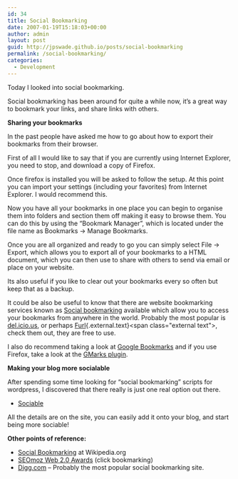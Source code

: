 ```yaml
---
id: 34
title: Social Bookmarking
date: 2007-01-19T15:18:03+00:00
author: admin
layout: post
guid: http://jpswade.github.io/posts/social-bookmarking
permalink: /social-bookmarking/
categories:
  - Development
---
```

<p class="lead">
  Today I looked into social bookmarking.
</p>

Social bookmarking has been around for quite a while now, it&#8217;s a great way to bookmark your links, and share links with others.

**Sharing your bookmarks**

In the past people have asked me how to go about how to export their bookmarks from their browser.

First of all I would like to say that if you are currently using Internet Explorer, you need to stop, and download a copy of Firefox.

Once firefox is installed you will be asked to follow the setup. At this point you can import your settings (including your favorites) from Internet Explorer. I would recommend this.

Now you have all your bookmarks in one place you can begin to organise them into folders and section them off making it easy to browse them. You can do this by using the &#8220;Bookmark Manager&#8221;, which is located under the file name as Bookmarks -> Manage Bookmarks.

Once you are all organized and ready to go you can simply select File -> Export, which allows you to export all of your bookmarks to a HTML document, which you can then use to share with others to send via email or place on your website.

Its also useful if you like to clear out your bookmarks every so often but keep that as a backup.

It could be also be useful to know that there are website bookmarking services known as [Social bookmarking](http://en.wikipedia.org/wiki/Social_bookmarking "Social bookmarking") available which allow you to access your bookmarks from anywhere in the world. Probably the most popular is [del.icio.us](http://en.wikipedia.org/wiki/Del.icio.us "Del.icio.us"), or perhaps [Furl](http://www.furl.net/ "http://www.furl.net/"){.external.text}<span class="external text">,</span> check them out, they are free to use.

I also do recommend taking a look at [Google Bookmarks](http://www.google.com/bookmarks) and if you use Firefox, take a look at the [GMarks plugin](https://addons.mozilla.org/en-us/firefox/addon/gmarks/).

**Making your blog more socialable**

After spending some time looking for &#8220;social bookmarking&#8221; scripts for wordpress, I discovered that there really is just one real option out there.

  * [Sociable](http://push.cx/sociable)

All the details are on the site, you can easily add it onto your blog, and start being more sociable!

**Other points of reference:**

  * [Social Bookmarking](http://en.wikipedia.org/wiki/Social_bookmarking) at Wikipedia.org
  * [SEOmoz Web 2.0 Awards](http://www.seomoz.org/web2.0/) (click bookmarking)
  * [Digg.com](http://www.digg.com/) &#8211; Probably the most popular social bookmarking site.